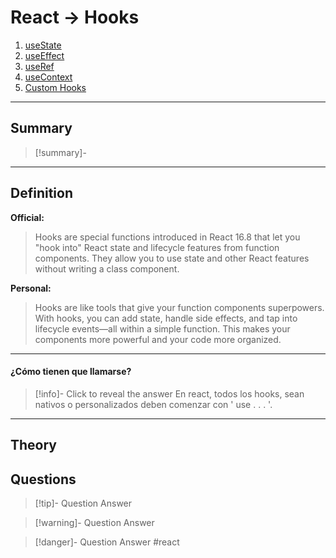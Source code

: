 # React -> Hooks
1. [useState](react_useState.md)
2. [useEffect](react_useeffect.md)
3. [useRef](useref.md)
4. [useContext](usecontext.md)
5. [Custom Hooks](customhooks.md)
- - - 
## Summary
> [!summary]-
> 
- - - 

## Definition
**Official:**
> Hooks are special functions introduced in React 16.8 that let you "hook into" React state and lifecycle features from function components. They allow you to use state and other React features without writing a class component.

**Personal:**
>Hooks are like tools that give your function components superpowers. With hooks, you can add state, handle side effects, and tap into lifecycle events—all within a simple function. This makes your components more powerful and your code more organized.
- - - 
#### ¿Cómo tienen que llamarse?
> [!info]- Click to reveal the answer
En react, todos los hooks, sean nativos o personalizados deben comenzar con ' use . . . '.
- - - 
## Theory


## Questions
> [!tip]- Question
> Answer

> [!warning]- Question
> Answer

> [!danger]- Question
> Answer
#react 